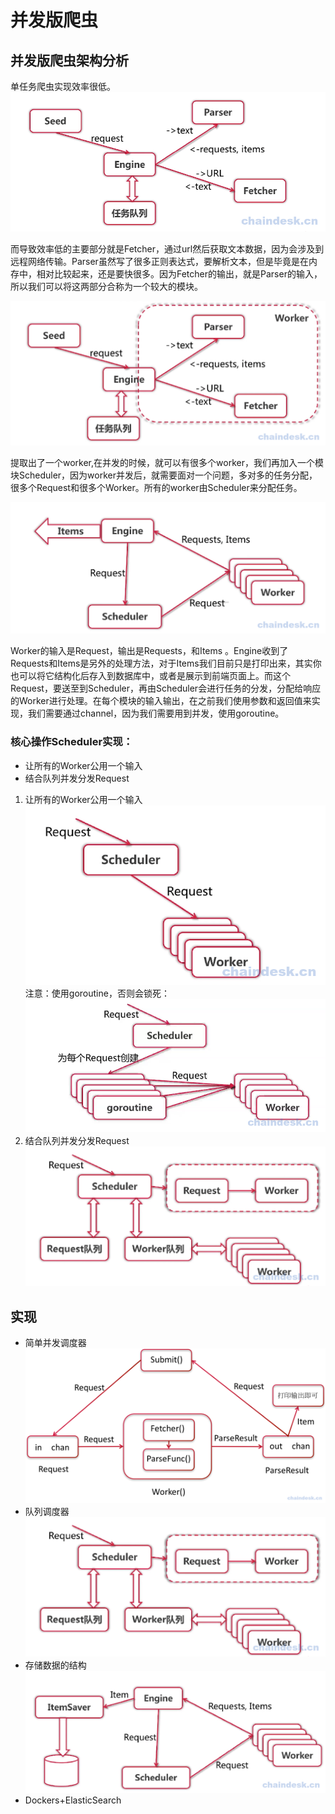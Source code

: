 # 并发版爬虫

## 并发版爬虫架构分析
单任务爬虫实现效率很低。
![](../imgs/single3.png)

而导致效率低的主要部分就是Fetcher，通过url然后获取文本数据，因为会涉及到远程网络传输。Parser虽然写了很多正则表达式，要解析文本，但是毕竟是在内存中，相对比较起来，还是要快很多。因为Fetcher的输出，就是Parser的输入，所以我们可以将这两部分合称为一个较大的模块。

![](../imgs/concurrent1.png)

提取出了一个worker,在并发的时候，就可以有很多个worker，我们再加入一个模块Scheduler，因为worker并发后，就需要面对一个问题，多对多的任务分配，很多个Request和很多个Worker。所有的worker由Scheduler来分配任务。

![](../imgs/concurrent2.png)

Worker的输入是Request，输出是Requests，和Items 。Engine收到了Requests和Items是另外的处理方法，对于Items我们目前只是打印出来，其实你也可以将它结构化后存入到数据库中，或者是展示到前端页面上。而这个Request，要送至到Scheduler，再由Scheduler会进行任务的分发，分配给响应的Worker进行处理。在每个模块的输入输出，在之前我们使用参数和返回值来实现，我们需要通过channel，因为我们需要用到并发，使用goroutine。

### 核心操作Scheduler实现：
- 让所有的Worker公用一个输入
- 结合队列并发分发Request

1. 让所有的Worker公用一个输入
![](../imgs/concurrent3.png)
注意：使用goroutine，否则会锁死：
![](../imgs/concurrent3.1.png)
2. 结合队列并发分发Request
![](../imgs/concurrent4.png)

## 实现
- 简单并发调度器
![](../imgs/scheduler1.png)
- 队列调度器
![](../imgs/scheduler2.png)
- 存储数据的结构
![](../imgs/item.png)
- Dockers+ElasticSearch

